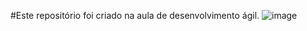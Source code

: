 #Este repositório foi criado na aula de desenvolvimento ágil.
![image](https://github.com/VitorASK/aula-reposit-ria-VitorKaneko/blob/main/Jellyfish.jpg)
